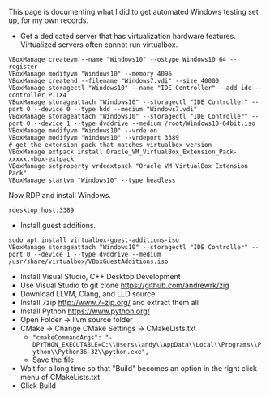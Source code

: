 This page is documenting what I did to get automated Windows testing set up, for my own records.

 * Get a dedicated server that has virtualization hardware features. Virtualized servers often cannot run virtualbox.

```
VBoxManage createvm --name "Windows10" --ostype Windows10_64 --register
VBoxManage modifyvm "Windows10" --memory 4096
VBoxManage createhd --filename "Windows7.vdi" --size 40000
VBoxManage storagectl "Windows10" --name "IDE Controller" --add ide --controller PIIX4
VBoxManage storageattach "Windows10" --storagectl "IDE Controller" --port 0 --device 0 --type hdd --medium "Windows7.vdi"
VBoxManage storageattach "Windows10" --storagectl "IDE Controller" --port 0 --device 1 --type dvddrive --medium /root/Windows10-64bit.iso
VBoxManage modifyvm "Windows10" --vrde on
VBoxManage modifyvm "Windows10" --vrdeport 3389
# get the extension pack that matches virtualbox version
VBoxManage extpack install Oracle_VM_VirtualBox_Extension_Pack-xxxxx.vbox-extpack
VBoxManage setproperty vrdeextpack "Oracle VM VirtualBox Extension Pack"
VBoxManage startvm "Windows10" --type headless
```

Now RDP and install Windows.

```
rdesktop host:3389
```

 * Install guest additions.

```
sudo apt install virtualbox-guest-additions-iso
VBoxManage storageattach "Windows10" --storagectl "IDE Controller" --port 0 --device 1 --type dvddrive --medium /usr/share/virtualbox/VBoxGuestAdditions.iso
```
 * Install Visual Studio, C++ Desktop Development
 * Use Visual Studio to git clone https://github.com/andrewrk/zig
 * Download LLVM, Clang, and LLD source
 * Install 7zip http://www.7-zip.org/ and extract them all
 * Install Python https://www.python.org/
 * Open Folder -> llvm source folder
 * CMake -> Change CMake Settings -> CMakeLists.txt
   * `"cmakeCommandArgs": "-DPYTHON_EXECUTABLE=C:\\Users\\andy\\AppData\\Local\\Programs\\Python\\Python36-32\\python.exe",`
   * Save the file
 * Wait for a long time so that "Build" becomes an option in the right click menu of CMakeLists.txt
 * Click Build

